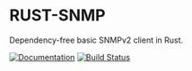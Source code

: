 # RUST-SNMP
Dependency-free basic SNMPv2 client in Rust.

[![Documentation](https://docs.rs/snmp/badge.svg)](https://docs.rs/snmp/)
[![Build Status](https://travis-ci.org/hroi/rust-snmp.svg?branch=master)](https://travis-ci.org/hroi/rust-snmp)

